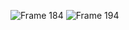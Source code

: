 ![Frame 184](https://github.com/user-attachments/assets/7bbae111-cd84-4b75-98a5-f0d3159d6167)
![Frame 194](https://github.com/user-attachments/assets/49e210b0-4d65-4d18-b385-50aa49b00d15)
